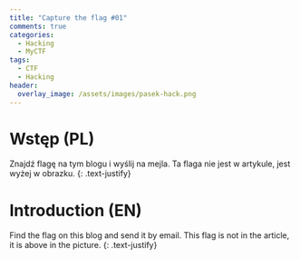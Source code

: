 ```yaml
---
title: "Capture the flag #01"
comments: true
categories:
  - Hacking
  - MyCTF
tags:
  - CTF
  - Hacking
header:
  overlay_image: /assets/images/pasek-hack.png
---
```

# Wstęp (PL)
Znajdź flagę na tym blogu i wyślij na mejla. Ta flaga nie jest w artykule, jest wyżej w obrazku.
{: .text-justify}

# Introduction (EN)
Find the flag on this blog and send it by email. This flag is not in the article, it is above in the picture. 
{: .text-justify}
